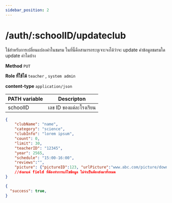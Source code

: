 ```yaml
---
sidebar_position: 2
---
```


# /auth/:schoolID/updateclub


ใช้สำหรับการเปลี่ยนแปลงค่าในชมรม ในที่นี้คือสามารถระบุเจาะจงได้ว่าจะ update ค่าข้อมูลชมรมใด update ค่าใดบ้าง

**Method** `PUT`

**Role ที่ใช้ได้** `teacher` , `system admin`

**content-type** `application/json`

|PATH variable |Descripton|
|-----|--------|
|schoolID|เลข ID ของแต่ละโรงเรียน |

```json title="Request"
{
    "clubName": "name",
    "category": "science",
    "clubInfo": "lorem ipsum",
    "count": 0,
    "limit": 30,
    "teacherID": "12345",
    "year": 2565,
    "schedule": "15:00-16:00",
    "reviews":"",
    "picture": {"pictureID":123, "urlPicture":"www.abc.com/picture/download"}
    //ส่งมาแค่ field ที่ต้องทำการแก้ไขข้อมูล ไม่จำเป็นต้องส่งมาทั้งหมด
}
```

```json title="Response"
{
  "success": true,
}
```